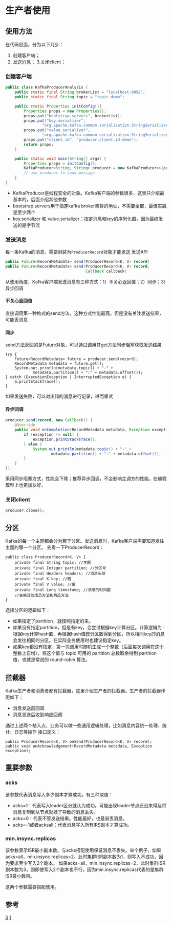 # 生产者使用

## 使用方法
在代码层面，分为以下几步：
1. 创建客户端；
2. 发送消息；
3.关闭client；

### 创建客户端
```java
public class KafkaProducerAnalysis {
    public static final String brokerList = "localhost:9092";
    public static final String topic = "topic-demo";

    public static Properties initConfig(){
        Properties props = new Properties();
        props.put("bootstrap.servers", brokerList);
        props.put("key.serializer",
                "org.apache.kafka.common.serialization.StringSerializer");
        props.put("value.serializer",
                "org.apache.kafka.common.serialization.StringSerializer");
        props.put("client.id", "producer.client.id.demo");
        return props;
    }

    public static void main(String[] args) {
        Properties props = initConfig();
        KafkaProducer<String, String> producer = new KafkaProducer<>(props);
        // use producer to send message
    }
}
```
- KafkaProducer是线程安全的对象。Kafka客户端的参数很多，这里只介绍最基本的，后面介绍其他参数
- bootstrap.servers用于指定kafka broker集群的地址，不需要全部，最佳实践是至少两个
- key.serializer 和 value.serializer：指定消息和key的序列化器，因为最终发送的是字节流

### 发送消息
每一条Kafka的消息，需要封装为`ProducerRecord`对象才能发送
发送API
```java
public Future<RecordMetadata> send(ProducerRecord<K, V> record)
public Future<RecordMetadata> send(ProducerRecord<K, V> record, 
                                   Callback callback)
```
从使用角度，Kafka客户端发送消息有三种方式：1）不关心返回值；2）同步；3）异步回调 

#### 不关心返回值
直接调用第一种格式的send方法，这种方式性能最高，但是没有关注发送结果，可能丢消息

#### 同步
send方法返回的是Future对象，可以通过调用其get方法同步阻塞获取发送结果
```
try {
    Future<RecordMetadata> future = producer.send(record);
    RecordMetadata metadata = future.get();
    System.out.println(metadata.topic() + "-" +
            metadata.partition() + ":" + metadata.offset());
} catch (ExecutionException | InterruptedException e) {
    e.printStackTrace();
}
```
如果发送失败，可以对出错的消息进行记录，进而重试

#### 异步回调
```java
producer.send(record, new Callback() {
    @Override
    public void onCompletion(RecordMetadata metadata, Exception exception) {
        if (exception != null) {
            exception.printStackTrace();
        } else {
            System.out.println(metadata.topic() + "-" +
                    metadata.partition() + ":" + metadata.offset());
        }
    }
});
```
采用同步阻塞方式，性能会下降；推荐异步回调，不会影响主调方的性能。在编程模型上也更加友好。

### 关闭client
```
producer.close();
```

## 分区
Kafka的每一个主题都会分为若干分区。发送消息时，Kafka客户端需要知道发往主题的哪一个分区。
先看一下ProducerRecord：
```
public class ProducerRecord<K, V> {
    private final String topic; //主题
    private final Integer partition; //分区号
    private final Headers headers; //消息头部
    private final K key; //键
    private final V value; //值
    private final Long timestamp; //消息的时间戳
    //省略其他成员方法和构造方法
}
```
选择分区的逻辑如下：
- 如果指定了partition，就按照指定的来。
- 如果没有指定partition，但是有key，会尝试根据key计算分区。计算逻辑为：根据key计算hash值，再根据hash值模分区数得到分区，所以相同key的消息会发往相同的分区。在实际业务使用时也建议指定key。
- 如果key都没有指定，第一次调用时随机生成一个整数（后面每次调用在这个整数上自增），将这个值与 topic 可用的 partition 总数取余得到 partition 值，也就是常说的 round-robin 算法。

## 拦截器
Kafka生产者和消费者都有拦截器，这里介绍生产者的拦截器。生产者的拦截器作用如下：
- 消息发送前回调
- 消息发送后收到响应回调

通过上述两个植入点，业务可以做一些通用逻辑处理，比如消息内容统一处理、统计、日志等操作
接口定义：
```
public ProducerRecord<K, V> onSend(ProducerRecord<K, V> record);
public void onAcknowledgement(RecordMetadata metadata, Exception exception);
```

## 重要参数
### acks
该参数代表消息写入多少副本才算成功。有三种取值：
- acks=1：代表写入leader区分就认为成功。可能出现leader节点还没来得及将消息复制到从节点就挂了导致的消息丢失。
- acks=0：代表不管发送结果。性能最好，也最易丢消息。
- acks=-1或者acksall：代表消息写入所有IRS副本才算成功。

### min.insync.replicas
该参数表示ISR最小副本数。与acks搭配使用保证消息不丢失。举个例子，如果acks=all，min.insync.replicas=2，此时集群ISR副本数为1，则写入不成功，因为要求至少写入2个副本。
如果acks=all，min.insync.replicas=2，此时集群ISR副本数为3，则即使写入2个副本也不行，因为min.insync.replicas代表的是集群ISR最小数目。

这两个参数需要搭配使用。

## 参考
[0](https://juejin.cn/book/6844733793220165639/section/6844733793618640903)
[1](https://juejin.cn/post/6857514628516315149)